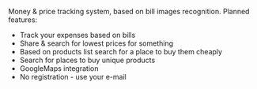 Money & price tracking system, based on bill images recognition.
Planned features:
- Track your expenses based on bills
- Share & search for lowest prices for something
- Based on products list search for a place to buy them cheaply
- Search for places to buy unique products
- GoogleMaps integration
- No registration - use your e-mail